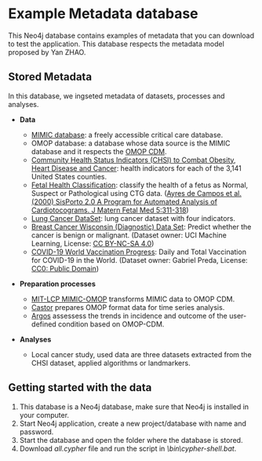 # Example Metadata database

This Neo4j database contains examples of metadata that you can download to test the application. This database respects the metadata model proposed by Yan ZHAO.

## Stored Metadata

In this database, we ingseted metadata of datasets, processes and analyses.

- **Data**
    - [MIMIC database](https://mimic.physionet.org/): a freely accessible critical care database.
    - OMOP database: a database whose data source is the MIMIC database and it respects the [OMOP CDM](https://www.ohdsi.org/data-standardization/the-common-data-model/).
    - [Community Health Status Indicators (CHSI) to Combat Obesity, Heart Disease and Cancer](https://healthdata.gov/dataset/community-health-status-indicators-chsi-combat-obesity-heart-disease-and-cancer): health indicators for each of the 3,141 United States counties.
    - [Fetal Health Classification](https://www.kaggle.com/andrewmvd/fetal-health-classification): classify the health of a fetus as Normal, Suspect or Pathological using CTG data. ([Ayres de Campos et al. (2000) SisPorto 2.0 A Program for Automated Analysis of Cardiotocograms. J Matern Fetal Med 5:311-318](https://onlinelibrary.wiley.com/doi/10.1002/1520-6661(200009/10)9:5%3C311::AID-MFM12%3E3.0.CO;2-9))
    - [Lung Cancer DataSet](https://www.kaggle.com/yusufdede/lung-cancer-dataset): lung cancer dataset with four indicators.
    - [Breast Cancer Wisconsin (Diagnostic) Data Set](https://www.kaggle.com/uciml/breast-cancer-wisconsin-data): Predict whether the cancer is benign or malignant. (Dataset owner: UCI Machine Learning, License: [CC BY-NC-SA 4.0](https://creativecommons.org/licenses/by-nc-sa/4.0/))
    - [COVID-19 World Vaccination Progress](https://www.kaggle.com/gpreda/covid-world-vaccination-progress): Daily and Total Vaccination for COVID-19 in the World. (Dataset owner: Gabriel Preda, License: [CC0: Public Domain](https://creativecommons.org/publicdomain/zero/1.0/))


- **Preparation processes**
    - [MIT-LCP MIMIC-OMOP](https://github.com/MIT-LCP/mimic-omop) transforms MIMIC data to OMOP CDM.
    - [Castor](https://github.com/OHDSI/Castor) prepares OMOP format data for time series analysis.
    - [Argos](https://github.com/OHDSI/Argos) assessess the trends in incidence and outcome of the user-defined condition based on OMOP-CDM.
- **Analyses**
    - Local cancer study, used data are three datasets extracted from the CHSI dataset, applied algorithms or landmarkers.

## Getting started with the data

1. This database is a Neo4j database, make sure that Neo4j is installed in your computer.
2. Start Neo4j application, create a new project/database with name and password.
3. Start the database and open the folder where the database is stored.
4. Download *all.cypher* file and run the script in *\bin\cypher-shell.bat*.

